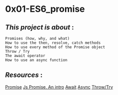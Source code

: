 # 0x01-ES6_promise
## *This project is about* :
    
    Promises (how, why, and what)
    How to use the then, resolve, catch methods
    How to use every method of the Promise object
    Throw / Try
    The await operator
    How to use an async function


## *Resources* :
<a href='https://intranet.alxswe.com/rltoken/j_0FTFbkTg42JMcAbNPOVQ'>Promise</a>
<a href='https://intranet.alxswe.com/rltoken/2Q2LzNFokcUwpA2u3FKG6Q'>Js Promise. An intro</a>
<a href='https://intranet.alxswe.com/rltoken/UXb3S2PMBe-SLJ55isMcow'>Await</a>
<a href='https://intranet.alxswe.com/rltoken/_K0C7pgEjwaIzU9RpwCb8g'>Async</a>
<a href='https://intranet.alxswe.com/rltoken/UTjDgvKk5l892Xslh0vqcQ'>Throw/Try</a>
